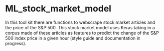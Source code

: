 # ML_stock_market_model
In this tool kit there are functions to webscrape stock market articles and the price of the S&P 500. This stock market model uses Keras taking in a corpus made of these articles as features to predict the change of the S&P 500 index price in a given hour (style guide and documentation in progress).
